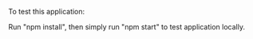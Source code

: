 To test this application:

Run "npm install", then simply run "npm start" to test application locally.
